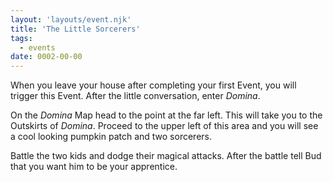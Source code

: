 ```yaml
---
layout: 'layouts/event.njk'
title: 'The Little Sorcerers'
tags:
  - events
date: 0002-00-00
---
```

When you leave your house after completing your first Event, you will trigger this Event. After the little conversation, enter *Domina*.

On the *Domina* Map head to the point at the far left. This will take you to the Outskirts of *Domina*. Proceed to the upper left of this area and you will see a cool looking pumpkin patch and two sorcerers.

Battle the two kids and dodge their magical attacks. After the battle tell Bud that you want him to be your apprentice.